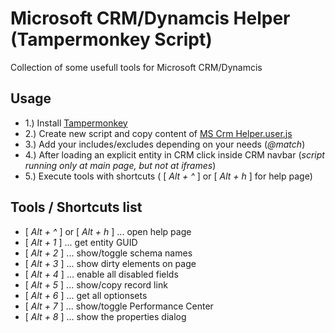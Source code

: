 # Microsoft CRM/Dynamcis Helper (Tampermonkey Script)
Collection of some usefull tools for Microsoft CRM/Dynamcis

## Usage
* 1.) Install [Tampermonkey](https://tampermonkey.net)
* 2.) Create new script and copy content of [MS Crm Helper.user.js](https://github.com/WinniB/CrmHelper/blob/master/MS%20Crm%20Helper.user.js)
* 3.)  Add your includes/excludes depending on your needs (*@match*)
* 4.) After loading an explicit entity in CRM click inside CRM navbar (*script running only at main page, but not at iframes*)
* 5.) Execute tools with shortcuts ( [ *Alt + ^* ] or [ *Alt + h* ] for help page)



## Tools / Shortcuts list
* [ *Alt + ^* ] or [ *Alt + h* ] ... open help page
* [ *Alt + 1* ] ... get entity GUID
* [ *Alt + 2* ] ... show/toggle schema names
* [ *Alt + 3* ] ... show dirty elements on page
* [ *Alt + 4* ] ... enable all disabled fields
* [ *Alt + 5* ] ... show/copy record link
* [ *Alt + 6* ] ... get all optionsets
* [ *Alt + 7* ] ... show/toggle Performance Center
* [ *Alt + 8* ] ... show the properties dialog
